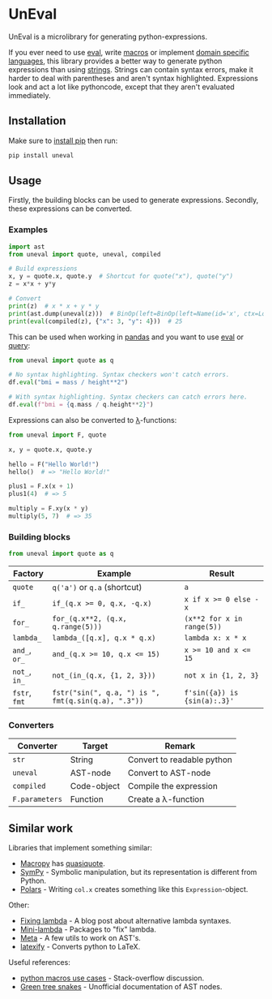 # UnEval #

UnEval is a microlibrary for generating python-expressions.

If you ever need to use
[eval](https://docs.python.org/3/library/functions.html#eval),
write [macros](https://en.wikipedia.org/wiki/Macro)
or implement [domain specific languages](https://en.wikipedia.org/wiki/Domain-specific_language),
this library provides a better way to generate python expressions than using [strings](https://docs.python.org/3/library/stdtypes.html#str).
Strings can contain syntax errors, make it harder to deal with parentheses and aren't syntax highlighted.
Expressions look and act a lot like pythoncode, except that they aren't evaluated immediately.

## Installation ##

Make sure to [install pip](https://pip.pypa.io/en/stable/installation/) then run:
```sh
pip install uneval
```

## Usage ##

Firstly, the building blocks can be used to generate expressions.
Secondly, these expressions can be converted.

### Examples ###

```python
import ast
from uneval import quote, uneval, compiled

# Build expressions
x, y = quote.x, quote.y  # Shortcut for quote("x"), quote("y")
z = x*x + y*y

# Convert
print(z)  # x * x + y * y
print(ast.dump(uneval(z)))  # BinOp(left=BinOp(left=Name(id='x', ctx=Load()), op=Mult(), right=Name(id='x', ctx=Load())), op=Add(), right=BinOp(left=Name(id='y', ctx=Load()), op=Mult(), right=Name(id='y', ctx=Load())))
print(eval(compiled(z), {"x": 3, "y": 4}))  # 25
```

This can be used when working in [pandas](https://pandas.pydata.org/) and you want to use [eval](https://pandas.pydata.org/docs/reference/api/pandas.DataFrame.eval.html#pandas.DataFrame.eval) or [query](https://pandas.pydata.org/docs/reference/api/pandas.DataFrame.query.html#pandas.DataFrame.query):

```python
from uneval import quote as q

# No syntax highlighting. Syntax checkers won't catch errors.
df.eval("bmi = mass / height**2")

# With syntax highlighting. Syntax checkers can catch errors here.
df.eval(f"bmi = {q.mass / q.height**2}")
```

Expressions can also be converted to [λ](https://docs.python.org/3/glossary.html#term-lambda)-functions:

```python
from uneval import F, quote

x, y = quote.x, quote.y

hello = F("Hello World!")
hello()  # => "Hello World!"

plus1 = F.x(x + 1)
plus1(4)  # => 5

multiply = F.xy(x * y)
multiply(5, 7)  # => 35
```

### Building blocks ###

```python
from uneval import quote as q
```

| Factory       | Example                                             | Result                       |
|---------------|-----------------------------------------------------|------------------------------|
| `quote`       | `q('a')` or `q.a` (shortcut)                        | `a`                          |
| `if_`         | `if_(q.x >= 0, q.x, -q.x)`                          | `x if x >= 0 else -x`        |
| `for_`        | `for_(q.x**2, (q.x, q.range(5)))`                   | `(x**2 for x in range(5))`   |
| `lambda_`     | `lambda_([q.x], q.x * q.x)`                         | `lambda x: x * x`            |
| `and_`, `or_` | `and_(q.x >= 10, q.x <= 15)`                        | `x >= 10 and x <= 15`        |
| `not_`, `in_` | `not_(in_(q.x, {1, 2, 3}))`                         | `not x in {1, 2, 3}`         |
| `fstr`, `fmt` | `fstr("sin(", q.a, ") is ", fmt(q.sin(q.a), ".3"))` | `f'sin({a}) is {sin(a):.3}'` |

### Converters ###

| Converter      | Target      | Remark                     |
|----------------|-------------|----------------------------|
| `str`          | String      | Convert to readable python |
| `uneval`       | AST-node    | Convert to AST-node        |
| `compiled`     | Code-object | Compile the expression     |
| `F.parameters` | Function    | Create a λ-function        |

## Similar work ##

Libraries that implement something similar:
- [Macropy](https://github.com/lihaoyi/macropy) has [quasiquote](https://macropy3.readthedocs.io/en/latest/reference.html#quasiquote).
- [SymPy](https://www.sympy.org/en/index.html) - Symbolic manipulation, but its representation is different from Python.
- [Polars](https://docs.pola.rs/user-guide/expressions/) - Writing `col.x` creates something like this `Expression`-object.

Other:
- [Fixing lambda](https://stupidpythonideas.blogspot.com/2014/02/fixing-lambda.html) - A blog post about alternative lambda syntaxes.
- [Mini-lambda](https://smarie.github.io/python-mini-lambda/#see-also) - Packages to "fix" lambda.
- [Meta](https://srossross.github.io/Meta/html/) - A few utils to work on AST's.
- [latexify](https://github.com/google/latexify_py) - Converts python to LaTeX.

Useful references:
- [python macros use cases](https://stackoverflow.com/questions/764412/python-macros-use-cases) - Stack-overflow discussion.
- [Green tree snakes](https://greentreesnakes.readthedocs.io/en/latest/) - Unofficial documentation of AST nodes.
